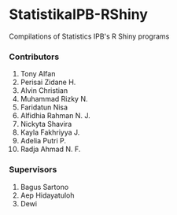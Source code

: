 # StatistikaIPB-RShiny
Compilations of Statistics IPB's R Shiny programs

### Contributors
1. Tony Alfan
2. Perisai Zidane H.
3. Alvin Christian
4. Muhammad Rizky N.
5. Faridatun Nisa
6. Alfidhia Rahman N. J.
7. Nickyta Shavira
8. Kayla Fakhriyya J.
9. Adelia Putri P.
10. Radja Ahmad N. F.

### Supervisors
1. Bagus Sartono
2. Aep Hidayatuloh
3. Dewi
